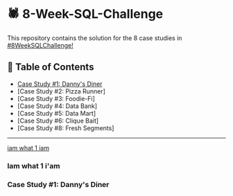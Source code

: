 # :spider: 8-Week-SQL-Challenge

This repository contains the solution for the 8 case studies in [#8WeekSQLChallenge!](https://8weeksqlchallenge.com/)

## :memo: Table of Contents

- [Case Study #1: Danny's Diner](#case-study-1-dannys-diner)
- [Case Study #2: Pizza Runner]
- [Case Study #3: Foodie-Fi]
- [Case Study #4: Data Bank]
- [Case Study #5: Data Mart]
- [Case Study #6: Clique Bait]
- [Case Study #8: Fresh Segments]

***



[iam what 1 iam](#iam-what-1-iam)



### Iam what 1 i'am



### Case Study #1: Danny's Diner
